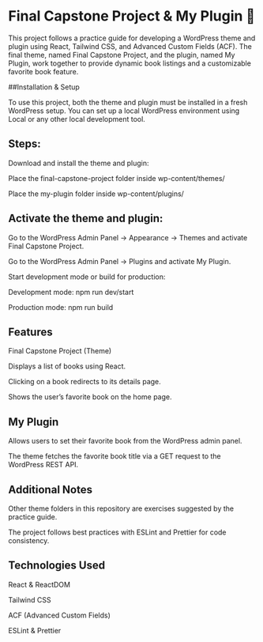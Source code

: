 # Final Capstone Project & My Plugin 🚀

This project follows a practice guide for developing a WordPress theme and plugin using React, Tailwind CSS, and Advanced Custom Fields (ACF). The final theme, named Final Capstone Project, and the plugin, named My Plugin, work together to provide dynamic book listings and a customizable favorite book feature.

##Installation & Setup

To use this project, both the theme and plugin must be installed in a fresh WordPress setup. You can set up a local WordPress environment using Local or any other local development tool.

## Steps:

Download and install the theme and plugin:

Place the final-capstone-project folder inside wp-content/themes/

Place the my-plugin folder inside wp-content/plugins/

## Activate the theme and plugin:

Go to the WordPress Admin Panel → Appearance → Themes and activate Final Capstone Project.

Go to the WordPress Admin Panel → Plugins and activate My Plugin.

Start development mode or build for production:

Development mode: npm run dev/start

Production mode: npm run build

## Features

Final Capstone Project (Theme)

Displays a list of books using React.

Clicking on a book redirects to its details page.

Shows the user’s favorite book on the home page.

## My Plugin

Allows users to set their favorite book from the WordPress admin panel.

The theme fetches the favorite book title via a GET request to the WordPress REST API.

## Additional Notes

Other theme folders in this repository are exercises suggested by the practice guide.

The project follows best practices with ESLint and Prettier for code consistency.

## Technologies Used

React & ReactDOM

Tailwind CSS

ACF (Advanced Custom Fields)

ESLint & Prettier
